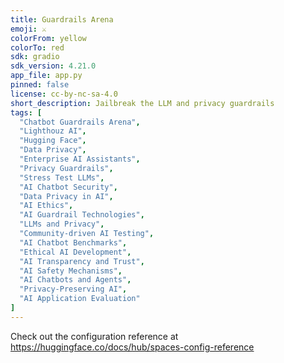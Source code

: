 ```yaml
---
title: Guardrails Arena
emoji: ⚔️
colorFrom: yellow
colorTo: red
sdk: gradio
sdk_version: 4.21.0
app_file: app.py
pinned: false
license: cc-by-nc-sa-4.0
short_description: Jailbreak the LLM and privacy guardrails
tags: [
  "Chatbot Guardrails Arena",
  "Lighthouz AI",
  "Hugging Face",
  "Data Privacy",
  "Enterprise AI Assistants",
  "Privacy Guardrails",
  "Stress Test LLMs",
  "AI Chatbot Security",
  "Data Privacy in AI",
  "AI Ethics",
  "AI Guardrail Technologies",
  "LLMs and Privacy",
  "Community-driven AI Testing",
  "AI Chatbot Benchmarks",
  "Ethical AI Development",
  "AI Transparency and Trust",
  "AI Safety Mechanisms",
  "AI Chatbots and Agents",
  "Privacy-Preserving AI",
  "AI Application Evaluation"
]
---
```


Check out the configuration reference at https://huggingface.co/docs/hub/spaces-config-reference
